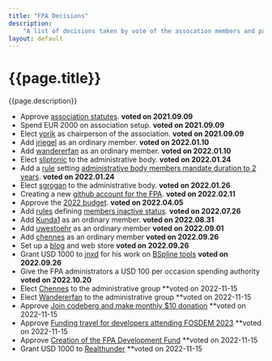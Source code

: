 ```yaml
---
title: "FPA Decisions"
description:
    "A list of decisions taken by vote of the assocation members and passed by consensus."
layout: default
---
```


# {{page.title}}

{{page.description}}


* Approve [association statutes](../corporate/statutes). **voted on 2021.09.09**
* Spend EUR 2000 on association setup. **voted on 2021.09.09**
* Elect [yorik](https://forum.freecadweb.org/memberlist.php?mode=viewprofile&u=68) as chairperson of the association. **voted on 2021.09.09**
* Add [jriegel](https://forum.freecadweb.org/memberlist.php?mode=viewprofile&u=67) as an ordinary member. **voted on 2022.01.10**
* Add [wandererfan](https://forum.freecadweb.org/memberlist.php?mode=viewprofile&u=1375) as an ordinary member. **voted on 2022.01.10**
* Elect [sliptonic](https://forum.freecadweb.org/memberlist.php?mode=viewprofile&u=708) to the administrative body. **voted on 2022.01.24**
* Add a [rule](https://github.com/FreeCAD/FPA/commit/52718bb6f05553725e2fb47087a855052317ad49) setting [administrative body members mandate duration to 2 years](./process/rules#administrative-body-mandate-duration). **voted on 2022.01.24**
* Elect [sgrogan](https://forum.freecadweb.org/memberlist.php?mode=viewprofile&u=4252) to the administrative body. **voted on 2022.01.26**
* Creating a new [github account for the FPA](https://github.com/FreeCAD/FPA). **voted on 2022.02.11**
* Approve the [2022 budget](https://github.com/FreeCAD/FPA/blob/main/budgets/2022.md). **voted on 2022.04.05**
* Add [rules](https://github.com/FreeCAD/FPA/commit/e40eaeea0a3a665a6c8e6eb20a64bfc0e34ba121) defining [members inactive status](./process/rules#call-for-members-to-re-confirm). **voted on 2022.07.26**
* Add [Kunda1](https://forum.freecadweb.org/memberlist.php?mode=viewprofile&u=12229) as an ordinary member. **voted on 2022.08.31**
* Add [uwestoehr](https://forum.freecadweb.org/memberlist.php?mode=viewprofile&u=23505) as an ordinary member **voted on 2022.09.01**
* Add [chennes](https://forum.freecadweb.org/memberlist.php?mode=viewprofile&u=11959) as an ordinary member **voted on 2022.09.26**
* Set up a [blog](https://blog.freecad.org) and web store **voted on 2022.09.26**
* Grant USD 1000 to [jnxd](https://forum.freecadweb.org/memberlist.php?mode=viewprofile&u=5734) for his work on [BSpline tools](https://forum.freecadweb.org/viewtopic.php?f=9&t=71130&p=628543) **voted on 2022.09.26**
* Give the FPA administrators a USD 100 per occasion spending authority **voted on 2022.10.20**
* Elect [Chennes](https://forum.freecadweb.org/viewtopic.php?f=43&t=73351) to the administrative group **voted on 2022-11-15
* Elect [Wandererfan](https://forum.freecadweb.org/viewtopic.php?f=43&t=73352) to the administrative group **voted on 2022-11-15
* Approve [Join codeberg and make monthly $10 donation](https://forum.freecadweb.org/viewtopic.php?f=43&t=71841) **voted on 2022-11-15
* Approve [Funding travel for developers attending FOSDEM 2023](https://forum.freecadweb.org/viewtopic.php?f=43&t=72953) **voted on 2022-11-15
* Approve [Creation of the FPA Development Fund](https://forum.freecadweb.org/viewtopic.php?f=43&t=71849) **voted on 2022-11-15
* Grant USD 1000 to [Realthunder](https://forum.freecadweb.org/viewtopic.php?f=43&t=72792)  **voted on 2022-11-15
